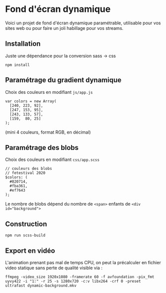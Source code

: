 # Fond d'écran dynamique

Voici un projet de fond d'écran dynamique paramétrable, utilisable pour vos sites web ou pour faire un joli habillage pour vos streams.

## Installation

Juste une dépendance pour la conversion sass -> css

```
npm install
```

## Paramétrage du gradient dynamique

Choix des couleurs en modifiant `js/app.js`

```
var colors = new Array(
  [240, 223, 92],
  [247, 153, 95],
  [243, 133, 57],
  [159,  80, 25]
);
```

(mini 4 couleurs, format RGB, en décimal)

## Paramétrage des blobs

Choix des couleurs en modifiant `css/app.scss`
```
// couleurs des blobs
// fetestival 2020
$colors: (
  #020714,
  #fba361,
  #ef7643
);
```

Le nombre de blobs dépend du nombre de `<span>` enfants de `<div id="background">`

## Construction

```
npm run scss-build
```

## Export en vidéo

L'animation prenant pas mal de temps CPU, on peut la précalculer en fichier video statique sans perte de qualité visible via :

```
ffmpeg -video_size 1920x1080 -framerate 60 -f avfoundation -pix_fmt uyvy422 -i "1:" -r 25 -s 1280x720 -c:v libx264 -crf 0 -preset ultrafast dynamic-background.mkv
```

